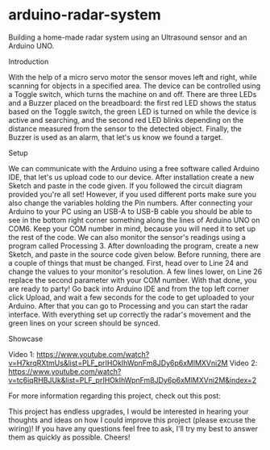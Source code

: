 # arduino-radar-system
Building a home-made radar system using an Ultrasound sensor and an Arduino UNO.

Introduction

With the help of a micro servo motor the sensor moves left and right, while scanning for objects in a specified area. The device can be controlled using a Toggle switch, which turns the machine on and off. There are three LEDs and a Buzzer placed on the breadboard: the first red LED shows the status based on the Toggle switch, the green LED is turned on while the device is active and searching, and the second red LED blinks depending on the distance measured from the sensor to the detected object. Finally, the Buzzer is used as an alarm, that let's us know we found a target. 

Setup

We can communicate with the Arduino using a free software called Arduino IDE, that let's us upload code to our device. After installation create a new Sketch and paste in the code given. If you followed the circuit diagram provided you're all set! However, if you used different ports make sure you also change the variables holding the Pin numbers. After connecting your Arduino to your PC using an USB-A to USB-B cable you should be able to see in the bottom right corner something along the lines of Arduino UNO on COM6. Keep your COM number in mind, because you will need it to set up the rest of the code. 
We can also monitor the sensor's readings using a program called Processing 3. After downloading the program, create a new Sketch, and paste in the source code given below. Before running, there are a couple of things that must be changed. First, head over to Line 24 and change the values to your monitor's resolution. A few lines lower, on Line 26 replace the second parameter with your COM number. With that done, you are ready to party! Go back into Arduino IDE and from the top left corner click Upload, and wait a few seconds for the code to get uploaded to your Arduino. After that you can go to Processing and you can start the radar interface. With everything set up correctly the radar's movement and the green lines on your screen should be synced.

Showcase

Video 1: https://www.youtube.com/watch?v=H7krqRXtmUs&list=PLF_prIHOkIhWpnFm8JDy6p6xMlMXVni2M
Video 2: https://www.youtube.com/watch?v=tc6iqRHBJUk&list=PLF_prIHOkIhWpnFm8JDy6p6xMlMXVni2M&index=2

For more information regarding this project, check out this post: 

This project has endless upgrades, I would be interested in hearing your thoughts and ideas on how I could improve this project (please excuse the wiring)! 
If you have any questions feel free to ask, I'll try my best to answer them as quickly as possible. Cheers! 
